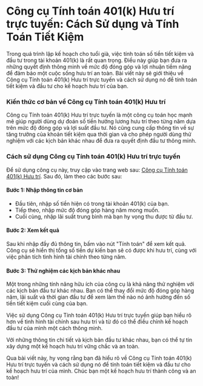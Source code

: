 Công cụ Tính toán 401(k) Hưu trí trực tuyến: Cách Sử dụng và Tính Toán Tiết Kiệm
================================================================================

Trong quá trình lập kế hoạch cho tuổi già, việc tính toán số tiền tiết kiệm và đầu tư trong tài khoản 401(k) là rất quan trọng. Điều này giúp bạn đưa ra những quyết định thông minh về mức độ đóng góp và lợi nhuận tiềm năng để đảm bảo một cuộc sống hưu trí an toàn. Bài viết này sẽ giới thiệu về Công cụ Tính toán 401(k) Hưu trí trực tuyến và cách sử dụng nó để tính toán tiết kiệm và đầu tư cho kế hoạch hưu trí của bạn.

### Kiến thức cơ bản về Công cụ Tính toán 401(k) Hưu trí

Công cụ Tính toán 401(k) Hưu trí trực tuyến là một công cụ toán học mạnh mẽ giúp người dùng dự đoán số tiền hưởng lương hưu trí theo từng năm dựa trên mức độ đóng góp và lợi suất đầu tư. Nó cũng cung cấp thông tin về sự tăng trưởng của khoản tiết kiệm qua thời gian và cho phép người dùng thử nghiệm với các kịch bản khác nhau để đưa ra quyết định đầu tư thông minh.

### Cách sử dụng Công cụ Tính toán 401(k) Hưu trí trực tuyến

Để sử dụng công cụ này, truy cập vào trang web sau: [Công cụ Tính toán 401(k) Hưu trí](https://www.onlinecalculatorsfree.com/vi/financial/401k-calculator.html). Sau đó, làm theo các bước sau:

#### Bước 1: Nhập thông tin cơ bản

- Đầu tiên, nhập số tiền hiện có trong tài khoản 401(k) của bạn.
- Tiếp theo, nhập mức độ đóng góp hàng năm mong muốn.
- Cuối cùng, nhập lãi suất trung bình mà bạn hy vọng thu được từ đầu tư.

#### Bước 2: Xem kết quả

Sau khi nhập đầy đủ thông tin, bấm vào nút "Tính toán" để xem kết quả. Công cụ sẽ hiển thị tổng số tiền dự kiến bạn sẽ có được khi hưu trí, cùng với việc phân tích tình hình tài chính theo từng năm.

#### Bước 3: Thử nghiệm các kịch bản khác nhau

Một trong những tính năng hữu ích của công cụ là khả năng thử nghiệm với các kịch bản đầu tư khác nhau. Bạn có thể thay đổi mức độ đóng góp hàng năm, lãi suất và thời gian đầu tư để xem làm thế nào nó ảnh hưởng đến số tiền tiết kiệm cuối cùng của bạn.

Việc sử dụng Công cụ Tính toán 401(k) Hưu trí trực tuyến giúp bạn hiểu rõ hơn về tình hình tài chính sau hưu trí và từ đó có thể điều chỉnh kế hoạch đầu tư của mình một cách thông minh.

Với những thông tin chi tiết và kịch bản đầu tư khác nhau, bạn có thể tự tin xây dựng một kế hoạch hưu trí vững chắc và an toàn.

Qua bài viết này, hy vọng rằng bạn đã hiểu rõ về Công cụ Tính toán 401(k) Hưu trí trực tuyến và cách sử dụng nó để tính toán tiết kiệm và đầu tư cho kế hoạch hưu trí của mình. Chúc bạn một kế hoạch hưu trí thành công và an toàn!